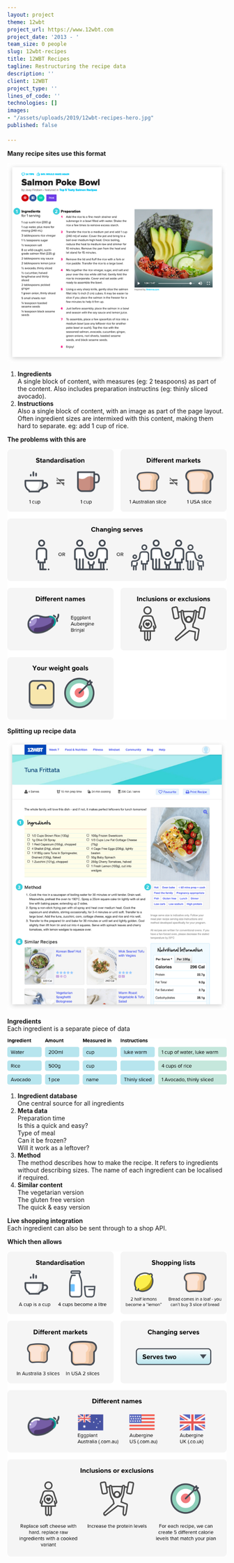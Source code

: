 ```yaml
---
layout: project
theme: 12wbt
project_url: https://www.12wbt.com
project_date: '2013 - '
team_size: 0 people
slug: 12wbt-recipes
title: 12WBT Recipes
tagline: Restructuring the recipe data
description: ''
client: 12WBT
project_type: ''
lines_of_code: ''
technologies: []
images:
- "/assets/uploads/2019/12wbt-recipes-hero.jpg"
published: false

---
```

**Many recipe sites use this format**

![](/assets/uploads/2019/tasty.jpg)

1. **Ingredients**  
   A single block of content, with measures (eg: 2 teaspoons) as part of the content. Also includes preparation instructins (eg: thinly sliced avocado).
2. **Instructions**  
   Also a single block of content, with an image as part of the page layout. Often ingredient sizes are intermixed with this content, making them hard to separate. eg: add 1 cup of rice.

**The problems with this are**

![](/assets/uploads/2019/recipe-1.png)

**Splitting up recipe data**

![](/assets/uploads/2019/12wbt.jpg)

**Ingredients**  
Each ingredient is a separate piece of data

![](/assets/uploads/2019/database.png)

1. **Ingredient database**  
   One central source for all ingredients
2. **Meta data**  
   Preparation time  
   Is this a quick and easy?  
   Type of meal  
   Can it be frozen?  
   Will it work as a leftover?
3. **Method**  
   The method describes how to make the recipe. It refers to ingredients without describing sizes. The name of each ingredient can be localised if required.
4. **Similar content**  
   The vegetarian version  
   The gluten free version  
   The quick & easy version

**Live shopping integration**  
Each ingredient can also be sent through to a shop API.

**Which then allows**

![](/assets/uploads/2019/recipe-2.png)